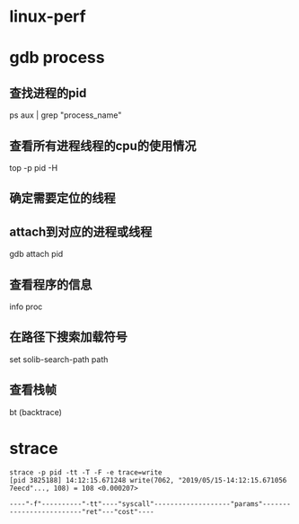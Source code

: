 # linux-perf


# gdb process
## 查找进程的pid
ps aux | grep "process_name"

## 查看所有进程线程的cpu的使用情况
top -p pid -H 

## 确定需要定位的线程
## attach到对应的进程或线程
gdb attach pid
## 查看程序的信息
info proc
## 在路径下搜索加载符号
set solib-search-path path
## 查看栈帧
bt (backtrace)

# strace

```
strace -p pid -tt -T -F -e trace=write
[pid 3825188] 14:12:15.671248 write(7062, "2019/05/15-14:12:15.671056 7eecd"..., 108) = 108 <0.000207>

----"-f"----------"-tt"----"syscall"-------------------"params"-------------------------"ret"---"cost"----
```
